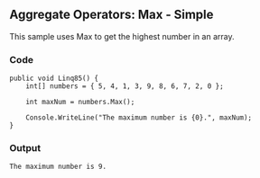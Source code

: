 ## Aggregate Operators: Max - Simple ##

This sample uses Max to get the highest number in an array.

### Code ###

```
public void Linq85() {
    int[] numbers = { 5, 4, 1, 3, 9, 8, 6, 7, 2, 0 };
    
    int maxNum = numbers.Max();
    
    Console.WriteLine("The maximum number is {0}.", maxNum);
}

```

### Output ###

```
The maximum number is 9.
```
